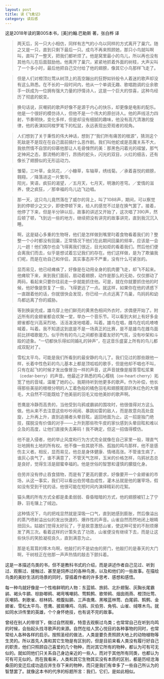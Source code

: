 ```yaml
---
layout: post
title: 读《飞禽记》
category: 读后感
---
```

这是2018年读的第005本书，[美]约翰.巴勒斯 著，张白桦 译

>两天后，另一只大小相仿，同样有志气的小鸟以同样的方式离开了巢穴。随之又是一只，直到只剩下最后一只。成鸟不再来照顾她，那只小鸟就叫啊叫，直叫了一整天，把我们都听烦了。他是窝里最小的鸟儿，所以再也没有其他鸟儿在后面鼓励他。他离开了巢穴，紧紧地抓着外面的树枝，大声尖叫了一个多小时，最后他把自己交付给了他的翅膀，像其它小鸟那样飞走了。

>但是人们对橙顶灶莺从树顶上的高空蹦出的狂野如铃般令人着迷的歌声却没有这么熟悉。在不长的一段时间内，他从一个单调无趣、歌唱跑调的业余歌手一跃成为一位拥有强大力量的抒情诗人，这是一个巨大的惊喜，这种鸟经历了彻底的蜕变。

>换句话说，灰嘲鸫的歌声好像不是源于内心的快乐，却更像是电影的配乐。他是一个很好的模仿诗人，但他不是一个伟大的原创诗人。他的声线活力四射，节奏明快，变化多样，但是却没有细腻的趣味，他没有高亢清澈的旋律，他的表演如同梭罗笔下的松鼠，永远表现出旁观者的视角。

>人们想到了关于秉性的伟大神话，想到了“我们所有痛苦的根源”，猜测这个死敌是不是现在在自己面前搞什么恶作剧。我们叫他蛇或是恶魔关系不大，我依然情不自禁的仰慕他那让人毛骨悚然的美：那黑色闪着光的褶皱，那气定神闲之态，那流畅的滑行，昂扬的蛇头，闪光的双目，火红的细舌，还有像长了翅膀似的无形运动力。

>雏菊，三叶草，金凤花，／小糠草，车轴草，绣线菊。／承着喜悦的翅膀，翱翔，／降落进这一片繁华。<br/>
>阳光，笑语，疯狂的渴望，／五月天，七月天，明澈的苍穹。／爱情的滋养，使之疯狂，／那幸福的鸟儿边飞边唱。

>那一天，这只鸟儿竟然落在了威尔的背上，叫了1088声，期间，可以察觉到的停顿少之又少，即使停顿下来，给人的感觉不过是在换气罢了。接着，他停了下来，但是半分钟以后，故事的讲述又开始了，这次唱了390声，然后顿了顿，飞到远一些的地方，继续把没有讲完的故事讲完，直到我沉沉入睡。

>啊，这是疑心多重的生物呀，他们是怎样做到嘴里叼着食物看着我们的？整整一个小时都没有回巢，正常情况下他们在此期间回巢的频率，应该是一会儿一趟！他们偶尔也会飞得离我们很近，目光如炬的看着我们。然后他们便会离我们而去，似乎是想试着忘记我们的存在。他们这样做，是为了欺骗我们呢，而是在劝自己和伴侣，其实事态并不严重，没有什么可紧张的。

>显而易见，他已经瘫痪了，好像是在动用全身的肌肉要飞走，却飞不起来。他瘫软下来，来到我们面前，扇动着翅膀，动作是那么的无助，仅仅挪动了两码，看起来只要你往前走一步就能抓住他。可是，就在你就要抓住他的时候，他好像是恢复了一些，飞得更远了一点。就这样，如果你在他的诱惑下一直跟着他的话，你就很快会发现，你已经一点点远离了鸟巢，鸟妈妈和幼鸟都远离了你的威胁。

>等到换装完成，雄鸟穿上他们鲜亮的黄黑色相间外衣时，求偶便开始了。附近所有的金翅雀都会欢聚一堂，举办一个音乐节。可以看到大树上有好多金翅雀都在兴高采烈地、活活泼泼地唱着，叫着。雄鸟在唱，雌鸟在叽叽喳喳喊着，叫着。我不知道这到底是不是一场真正的比赛，是不是雄鸟在雌鸟面前比拼唱歌能力。似乎所有的鸟儿之间都弥漫着友好的气氛，没有吵架和斗殴的迹象。“一切都快乐得如同婚礼的钟声”，在这音乐盛宴上所有的鸟儿都成双配对了。

>雪松太平鸟，可能是我们所看到的最安静的鸟儿了。我们见过的那些跟他一样，长着中性色彩的鸟儿基本上都是顶呱呱的歌手，但是他却不唱也不叫，只有在起飞的时候才发出像冒泡一样的声音，这声音就像是报答雪松浆果（cedar-berry）的声音。他最近才熟悉的鸡心樱桃（ox-heart cherry）拓宽了他的音域，温暖了她的心，我期待听到他更多的歌声。作为补偿，他长得那些美丽的根根分明的人工着色般的橘色羽毛和翅膀尾部的朱红色的大翎毛，大自然不可能既给了他美丽的羽毛又给他美妙的歌声啊。

>苍鹰是冷静而高贵的，当他受到乌鸦或霸鹟的围攻时，他很值得对方这么做。他从来不去注意这些吵吵闹闹、暴跳如雷的敌人，而是故意向高处盘旋，上升再上升，直到追捕者头晕目眩，返回地面为止。这一招是独门绝技，摆脱没有价值的对手——上升到那些吹牛皮的家伙感到头晕目眩和难以企及的高度，让他们直接失去筹码！我不确定，但这一招值得模仿。

>他不是入侵者，他的举止风度和行为方式完全就像在自己家里一般，理直气壮地拥有土地的所有权。他不像一些其貌不扬、孤独的鸣鸟那样，他不是感伤主义者。相反，显而易见，他总是身体健康、情绪高涨。不管谁生病了，谁灰心丧气了，谁不满意了，不管天气怎样，玉米的价格怎样，乌鸦状态总是良好，觉得生活是甜蜜幸福的。他是世俗的智慧和谨慎的朦胧化身。

>伯劳并没有停止吞食猎物，而是有了更高的要求，好像要开一个金翅雀的市场，从这一事实，我们可以看出伯劳嗜血成性，灌木丛就是他的屠宰场，假如没有受到干扰的话，他很可能在短时间内演绎精彩的花絮。

>猫头鹰的所有方式全都是柔柔弱弱、昏昏暗暗的方式，他的翅膀被钉上了宁静，羽毛镶上了绒边。

>这种情况下，鸟的把戏显然就是深吸一口气，直到她感到膨胀，然后像溢出的蒸汽喷射溢出似的发出快速的、爆炸性的声音。山雀自然而然地闭上眼睛扭回头。姑娘们觉得太好玩了，于是故意激怒山雀，使这种可爱的不耐烦爆发了两三次。看着这样的计策失去了功效，山雀便没有继续下去，而是让这些快乐的笑脸凝视良久，直到满意为止。

>那是毛茸茸的啄木鸟啊，他敲打的不是幼虫的房门，他敲打的是春天的大门啊，干树枝正在他那一声声热情的敲击下颤抖着。

这是一本描述鸟类的书，但不是教科书式的介绍，而是讲述作者自己见过、听到过、观察过、接触过、甚至是饲养过的各种鸟类，以及和他们的一些故事。在描绘鸟类的美妙生活的场景的同时，穿插着作者的许多思考、感想和感悟。

每一种鸟就好像是一个性格鲜明的人物：东蓝鸲、旅鸫、北扑翅鴷、灰胸长尾霸鹟、褐头牛鹂、棕胁唧鹀、褐弯嘴嘲鸫、莺鹪鹩、歌带鹀、烟囱雨燕、橙顶灶莺、灰嘲鸫、刺歌雀、棕林鸫、橙腹拟鹂、三声夜鹰、黑喉蓝林莺、白尾鹞、鹪鹩、金翅雀、雪松太平鸟、苍鹰、披肩榛鸡、乌鸦、灰伯劳、角鸮、山雀、绒啄木鸟。就如同水浒传里的英雄，个个身怀绝技，也有说不完的故事。

曾经在别人的带领下，做过自然观察，特意去观察过鸟类；也常常自己在听到鸟鸣的时候，会抬起头找寻歌声的来源。自然在给人赏心悦目的各种事物的同时，也常常给人各种各样的启示。按照圣经的做法，人类是要负责照顾大地上的动物植物等生灵的。所以首先人类和其它生物是有区别的，但是目前来看人类没有履行好自己的职责，他们只照顾自己喜爱的几个物种，而对其它所有的物种，都认为可有可无似的。就如同他们只关系自己身边亲近的一些人，而对于其他所有同类，也都认为可有可无似的。而在我看来，人类和其它生物其实没有本质的区别，都是历经沧海桑田的变迁后成功适应并生存下来的物种，而只是我们有幸多了一些自己所认为的智慧罢了。就像这本书的代序的标题所言：我们，它们，是如此相似。
